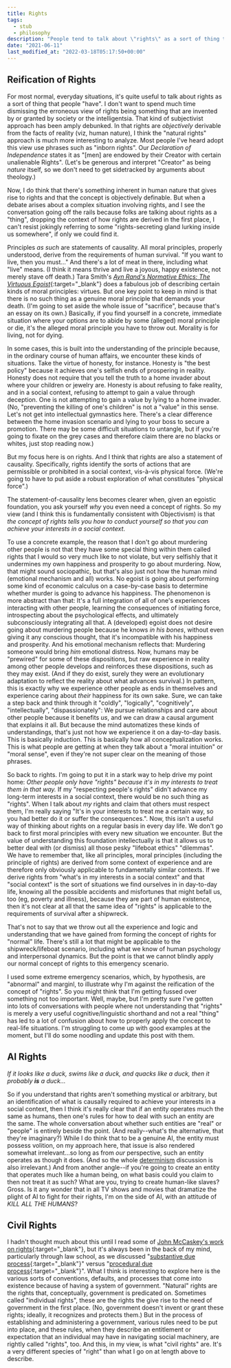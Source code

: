 ```yaml
---
title: Rights
tags:
  - stub
  - philosophy
description: "People tend to talk about \"rights\" as a sort of thing that people possess, often forgetting the concept's proper origin in identifying the causality of achieving one's interests in a social context."
date: "2021-06-11"
last_modified_at: "2022-03-18T05:17:50+00:00"
---
```


## Reification of Rights

For most normal, everyday situations, it's quite useful to talk about rights as a sort of thing that people "have". I don't want to spend much time dismissing the erroneous view of rights being something that are invented by or granted by society or the intelligentsia. That kind of subjectivist approach has been amply debunked. In that rights are _objectively_ derivable from the facts of reality (viz, human nature), I think the "natural rights" approach is much more interesting to analyze. Most people I've heard adopt this view use phrases such as "inborn rights". Our _Declaration of Independence_ states it as "[men] are endowed by their Creator with certain unalienable Rights". (Let's be generous and interpret "Creator" as being _nature_ itself, so we don't need to get sidetracked by arguments about theology.)

Now, I do think that there's something inherent in human nature that gives rise to rights and that the concept is objectively definable. But when a debate arises about a complex situation involving rights, and I see the conversation going off the rails because folks are talking about rights as a "thing", dropping the context of how rights are derived in the first place, I can't resist jokingly referring to some "rights-secreting gland lurking inside us somewhere", if only we could find it.

Principles _as such_ are statements of causality. All moral principles, properly understood, derive from the requirements of human survival. "If you want to live, then you must..." And there's a lot of meat in there, including what "live" means. (I think it means thrive and live a joyous, happy existence, not merely stave off death.) Tara Smith's [_Ayn Rand's Normative Ethics: The Virtuous Egoist_](https://smile.amazon.com/dp/B00INYGFWM/){:target="&lowbar;blank"} does a fabulous job of describing certain kinds of moral principles: virtues. But one key point to keep in mind is that there is no such thing as a genuine moral principle that demands your death. (I'm going to set aside the whole issue of "sacrifice", because that's an essay on its own.) Basically, if you find yourself in a concrete, immediate situation where your options are to abide by some (alleged) moral principle or die, it's the alleged moral principle you have to throw out. Morality is for living, not for dying.

In some cases, this is built into the understanding of the principle because, in the ordinary course of human affairs, we encounter these kinds of situations. Take the virtue of honesty, for instance. Honesty is "the best policy" because it achieves one's selfish ends of prospering in reality. Honesty does not require that you tell the truth to a home invader about where your children or jewelry are. Honesty is about refusing to fake reality, and in a social context, refusing to attempt to gain a value through deception. One is not attempting to gain a value by lying to a home invader. (No, "preventing the killing of one's children" is not a "value" in this sense. Let's not get into intellectual gymnastics here. There's a clear difference between the home invasion scenario and lying to your boss to secure a promotion. There may be some difficult situations to untangle, but if you're going to fixate on the grey cases and therefore claim there are no blacks or whites, just stop reading now.)

But my focus here is on rights. And I think that rights are also a statement of causality. Specifically, rights identify the sorts of actions that are permissible or prohibited in a social context, vis-à-vis physical force. (We're going to have to put aside a robust exploration of what constitutes "physical force".)

The statement-of-causality lens becomes clearer when, given an egoistic foundation, you ask yourself _why_ you even need a concept of rights. So my view (and I think this is fundamentally consistent with Objectivism) is that _the concept of rights tells you how to conduct yourself so that you can achieve your interests in a social context_.

To use a concrete example, the reason that I don't go about murdering other people is not that they have some special thing within them called rights that I would so very much like to not violate, but very selfishly that it undermines my own happiness and prosperity to go about murdering. Now, that might sound sociopathic, but that's also just not how the human mind (emotional mechanism and all) works. No egoist is going about performing some kind of economic calculus on a case-by-case basis to determine whether murder is going to advance his happiness. The phenomenon is more abstract than that: It's a full integration of all of one's experiences interacting with other people, learning the consequences of initiating force, introspecting about the psychological effects, and ultimately subconsciously integrating all that. A (developed) egoist does not desire going about murdering people because he knows _in his bones_, without even giving it any conscious thought, that it's incompatible with his happiness and prosperity. And his emotional mechanism reflects that: Murdering someone would bring _him_ emotional distress. Now, humans may be "prewired" for some of these dispositions, but raw experience in reality among other people develops and reinforces these dispositions, such as they may exist. (And if they do exist, surely they were an evolutionary adaptation to reflect the reality about what advances survival.) In pattern, this is exactly why we experience other people as ends in themselves and experience caring about _their_ happiness for its own sake. Sure, we can take a step back and think through it "coldly", "logically", "cognitively", "intellectually", "dispassionately": We pursue relationships and care about other people because it benefits _us_, and we can draw a causal argument that explains it all. But because the mind automatizes these kinds of understandings, that's just not how we experience it on a day-to-day basis. This is basically induction. This is basically how all conceptualization works. This is what people are getting at when they talk about a "moral intuition" or "moral sense", even if they're not super clear on the meaning of those phrases.

So back to rights. I'm going to put it in a stark way to help drive my point home: _Other people only have "rights" because it's in my interests to treat them in that way._ If my "respecting people's rights" didn't advance my long-term interests in a social context, there would be no such thing as "rights". When I talk about _my_ rights and claim that others must respect them, I'm really saying "It's in your interests to treat me a certain way, so you had better do it or suffer the consequences.". Now, this isn't a useful way of thinking about rights on a regular basis in every day life. We don't go back to first moral principles with every new situation we encounter. But the value of understanding this foundation intellectually is that it allows us to better deal with (or dismiss) all those pesky "lifeboat ethics" "dilemmas". We have to remember that, like all principles, moral principles (including the principle of rights) are derived from some context of experience and are therefore only obviously applicable to fundamentally similar contexts. If we derive rights from "what's in my interests in a social context" and that "social context" is the sort of situations we find ourselves in in day-to-day life, knowing all the possible accidents and misfortunes that might befall us, too (eg, poverty and illness), because they are part of human existence, then it's not clear at all that the same idea of "rights" is applicable to the requirements of survival after a shipwreck.

That's not to say that we throw out all the experience and logic and understanding that we have gained from forming the concept of rights for "normal" life. There's still a lot that might be applicable to the shipwreck/lifeboat scenario, including what we know of human psychology and interpersonal dynamics. But the point is that we cannot blindly apply our normal concept of rights to this emergency scenario.

I used some extreme emergency scenarios, which, by hypothesis, are "abnormal" and marginl, to illustrate why I'm against the reification of the concept of "rights". So you might think that I'm getting fussed over something not too important. Well, maybe, but I'm pretty sure I've gotten into lots of conversations with people where not understanding that "rights" is merely a very useful cognitive/linguistic shorthand and not a real "thing" has led to a lot of confusion about how to properly apply the concept to real-life situations. I'm struggling to come up with good examples at the moment, but I'll do some noodling and update this post with them.

## AI Rights

_If it looks like a duck, swims like a duck, and quacks like a duck, then it probably **is** a duck..._

So if you understand that rights aren't something mystical or arbitrary, but an identification of what is causally required to achieve your interests in a social context, then I think it's really clear that if an entity operates much the same as humans, then one's rules for how to deal with such an entity are the same. The whole conversation about whether such entities are "real" or "people" is entirely beside the point. (And really--what's the alternative, that they're imaginary?) While I do think that to be a genuine AI, the entity must possess volition, on my approach here, that issue is also rendered somewhat irrelevant...so long as from _our_ perspective, such an entity operates as though it does. (And so the whole [determinism](/determinism/) discussion is also irrelevant.) And from another angle--if you're going to create an entity that operates much like a human being, on what basis could you claim to then not treat it as such? What are you, trying to create human-like slaves? Gross. Is it any wonder that in all TV shows and movies that dramatize the plight of AI to fight for their rights, I'm on the side of AI, with an attitude of _KILL ALL THE HUMANS_?

## Civil Rights

I hadn't thought much about this until I read some of [John McCaskey's work on rights](https://www.johnmccaskey.com/tag/rights/){:target="&lowbar;blank"}, but it's always been in the back of my mind, particularly through law school, as we discussed "[substantive due process](https://en.wikipedia.org/wiki/Substantive_due_process){:target="&lowbar;blank"}" versus "[procedural due process](https://en.wikipedia.org/wiki/Procedural_due_process){:target="&lowbar;blank"}". What I think is interesting to explore here is the various sorts of conventions, defaults, and processes that come into existence because of having a system of government. "Natural" rights are the rights that, conceptually, government is predicated on. Sometimes called "individual rights", these are the rights the give rise to the need of government in the first place. (No, government doesn't invent or grant these rights; ideally, it recognizes and protects them.) But in the process of establishing and administering a government, various rules need to be put into place, and these rules, when they describe an entitlement or expectation that an individual may have in navigating social machinery, are rightly called "rights", too. And this, in my view, is what "civil rights" are. It's a very different species of "right" than what I go on at length above to describe.
